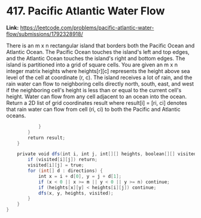 # 417. Pacific Atlantic Water Flow

**Link:** https://leetcode.com/problems/pacific-atlantic-water-flow/submissions/1792328918/

There is an m x n rectangular island that borders both the Pacific Ocean and Atlantic Ocean. The Pacific Ocean touches the island's left and top edges, and the Atlantic Ocean touches the island's right and bottom edges. The island is partitioned into a grid of square cells. You are given an m x n integer matrix heights where heights[r][c] represents the height above sea level of the cell at coordinate (r, c). The island receives a lot of rain, and the rain water can flow to neighboring cells directly north, south, east, and west if the neighboring cell's height is less than or equal to the current cell's height. Water can flow from any cell adjacent to an ocean into the ocean. Return a 2D list of grid coordinates result where result[i] = [ri, ci] denotes that rain water can flow from cell (ri, ci) to both the Pacific and Atlantic oceans.

```java
            }
        }
        return result;
    }

    private void dfs(int i, int j, int[][] heights, boolean[][] visited) {
        if (visited[i][j]) return;
        visited[i][j] = true;
        for (int[] d : directions) {
            int x = i + d[0], y = j + d[1];
            if (x < 0 || x >= m || y < 0 || y >= n) continue;
            if (heights[x][y] < heights[i][j]) continue;
            dfs(x, y, heights, visited);
        }
    }
}
```

